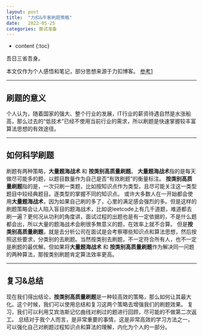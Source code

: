 ```yaml
---
layout: post
title:  "力扣&牛客刷题策略"
date:   2022-05-25
categories: 面试准备
---
```

* content
{:toc}

吾日三省吾身。

本文仅作为个人感悟和笔记，部分思想来源于力扣博客。 [参考1](https://leetcode.cn/circle/discuss/jq9Zke/)

---
## 刷题的意义
个人认为，随着国家的强大、整个行业的发展，IT行业的薪资待遇自然是水涨船高，那么过去的“低技术”已经不使用当前行业的需求，所以刷题是快速掌握较丰富算法思想的有效途径。

---
## 如何科学刷题
刷题有两种策略，**大量题海战术** 和 **按类别高质量刷题**。
**大量题海战术**指的是每天做尽可能多的题，以题目数量作为自己是否“有效刷题”的衡量标注。
**按类别高质量刷题**指的是，一次只刷一类题，比如按知识点作为类型，且尽可能关注这一类型题目中较经典题目。逐类型的掌握不同的知识点。
或许大多数人在一开始都会使用**大量题海战术**，因为如果自己刷的多了，心里的满足感会强烈的多。但是这样的刷题策略会让人陷入盲目的题海战术，比如说leetcode上有几千道题，难道都去刷一遍？更何况从功利的角度讲，面试过程的出题也是有一定依据的，不是什么题都会出，所以大量的题海战术会刷很多無意义的题，在效率上就不合算。
但是**按类别高质量刷题**，就是去分析公司在面试是会考察哪些知识点和算法思想，然后按照这些要求，分类别的去刷题。当然按类别去刷题，不一定符合所有人，也不一定是刷题的最优解。但如果将**大量题海战术** 和 **按类别高质量刷题**作为解决同一问题的两种算法，那按类别刷题肯定算法效率更高。

---
## 复习&总结
现在我们得出结论，**按类别高质量刷题**是一种较高效的策略，那么如何让其最大化。这个时候，我们可以使用总结和复习这两个策略去增强我们的刷题效果。
复习，我们可以利用艾宾浩斯记忆曲线对刷过的题进行回顾，尽可能的不做第二次返工。
总结对于我个人而言，是非常重要的事情，这是非常高效的学习方法之一，可以强化自己对刷题过程知识点和算法的理解，内化为个人的一部分。
